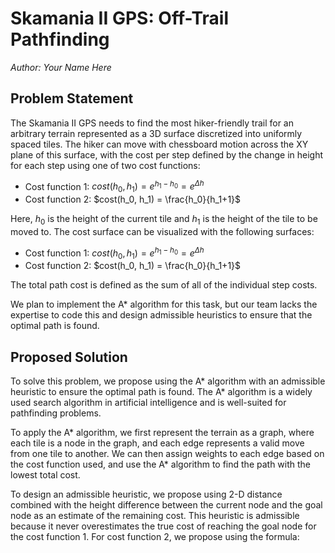 # Skamania II GPS: Off-Trail Pathfinding
*Author: Your Name Here*

## Problem Statement

The Skamania II GPS needs to find the most hiker-friendly trail for an arbitrary terrain represented as a 3D surface discretized into uniformly spaced tiles. The hiker can move with chessboard motion across the XY plane of this surface, with the cost per step defined by the change in height for each step using one of two cost functions:

- Cost function 1: $cost(h_0, h_1) = e^{h_1-h_0} = e^{\Delta h}$
- Cost function 2: $cost(h_0, h_1) = \frac{h_0}{h_1+1}$

Here, $h_0$ is the height of the current tile and $h_1$ is the height of the tile to be moved to. The cost surface can be visualized with the following surfaces:

- Cost function 1: $cost(h_0, h_1) = e^{h_1-h_0} = e^{\Delta h}$
- Cost function 2: $cost(h_0, h_1) = \frac{h_0}{h_1+1}$

The total path cost is defined as the sum of all of the individual step costs.

We plan to implement the A* algorithm for this task, but our team lacks the expertise to code this and design admissible heuristics to ensure that the optimal path is found.

## Proposed Solution

To solve this problem, we propose using the A* algorithm with an admissible heuristic to ensure the optimal path is found. The A* algorithm is a widely used search algorithm in artificial intelligence and is well-suited for pathfinding problems.

To apply the A* algorithm, we first represent the terrain as a graph, where each tile is a node in the graph, and each edge represents a valid move from one tile to another. We can then assign weights to each edge based on the cost function used, and use the A* algorithm to find the path with the lowest total cost.

To design an admissible heuristic, we propose using 2-D distance combined with the height difference between the current node and the goal node as an estimate of the remaining cost. This heuristic is admissible because it never overestimates the true cost of reaching the goal node for the cost function 1. For cost function 2, we propose using the formula:

